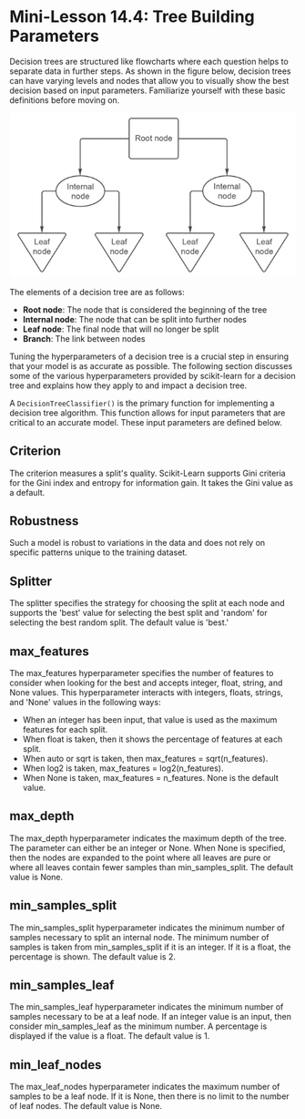 # Mini-Lesson 14.4: Tree Building Parameters

Decision trees are structured like flowcharts where each question helps to separate data in further steps. As shown in the figure below, decision trees can have varying levels and nodes that allow you to visually show the best decision based on input parameters. Familiarize yourself with these basic definitions before moving on.

![alt text](<images/bh-pcmlai 14.3.png>)

The elements of a decision tree are as follows:

- **Root node**: The node that is considered the beginning of the tree
- **Internal node**: The node that can be split into further nodes
- **Leaf node**: The final node that will no longer be split
- **Branch**: The link between nodes

Tuning the hyperparameters of a decision tree is a crucial step in ensuring that your model is as accurate as possible. The following section discusses some of the various hyperparameters provided by scikit-learn for a decision tree and explains how they apply to and impact a decision tree.

A `DecisionTreeClassifier()` is the primary function for implementing a decision tree algorithm. This function allows for input parameters that are critical to an accurate model. These input parameters are defined below.

## Criterion
The criterion measures a split's quality. Scikit-Learn supports Gini criteria for the Gini index and entropy for information gain. It takes the Gini value as a default.

## Robustness
Such a model is robust to variations in the data and does not rely on specific patterns unique to the training dataset.

## Splitter
The splitter specifies the strategy for choosing the split at each node and supports the 'best' value for selecting the best split and 'random' for selecting the best random split. The default value is 'best.'

## max_features
The max_features hyperparameter specifies the number of features to consider when looking for the best and accepts integer, float, string, and None values. This hyperparameter interacts with integers, floats, strings, and 'None' values in the following ways:

- When an integer has been input, that value is used as the maximum features for each split.
- When float is taken, then it shows the percentage of features at each split.
- When auto or sqrt is taken, then max_features = sqrt(n_features).
- When log2 is taken, max_features = log2(n_features).
- When None is taken, max_features = n_features. None is the default value.

## max_depth
The max_depth hyperparameter indicates the maximum depth of the tree. The parameter can either be an integer or None. When None is specified, then the nodes are expanded to the point where all leaves are pure or where all leaves contain fewer samples than min_samples_split. The default value is None.

## min_samples_split
The min_samples_split hyperparameter indicates the minimum number of samples necessary to split an internal node. The minimum number of samples is taken from min_samples_split if it is an integer. If it is a float, the percentage is shown. The default value is 2.

## min_samples_leaf
The min_samples_leaf hyperparameter indicates the minimum number of samples necessary to be at a leaf node. If an integer value is an input, then consider min_samples_leaf as the minimum number. A percentage is displayed if the value is a float. The default value is 1.

## min_leaf_nodes
The max_leaf_nodes hyperparameter indicates the maximum number of samples to be a leaf node. If it is None, then there is no limit to the number of leaf nodes. The default value is None.